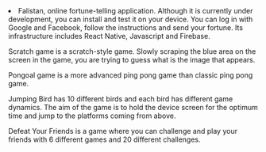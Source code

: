 <li>Falistan, online fortune-telling application. Although it is currently under development, you can install and test it on your device. You can log in with Google and Facebook, follow the instructions and send your fortune. Its infrastructure includes React Native, Javascript and Firebase.

Scratch game is a scratch-style game. Slowly scraping the blue area on the screen in the game, you are trying to guess what is the image that appears.

Pongoal game is a more advanced ping pong game than classic ping pong game.

Jumping Bird has 10 different birds and each bird has different game dynamics. The aim of the game is to hold the device screen for the optimum time and jump to the platforms coming from above.

Defeat Your Friends is a game where you can challenge and play your friends with 6 different games and 20 different challenges.
